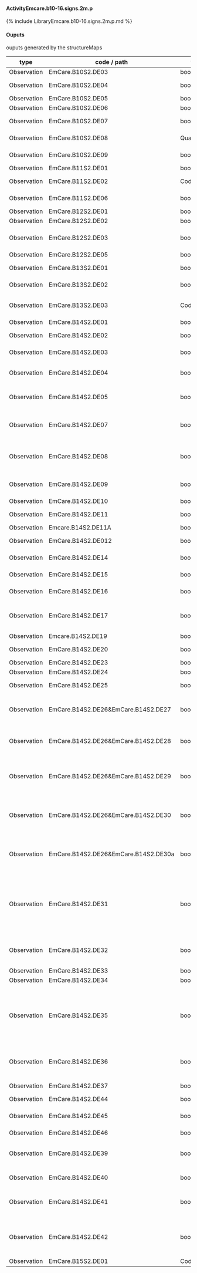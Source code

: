 #### ActivityEmcare.b10-16.signs.2m.p

{% include LibraryEmcare.b10-16.signs.2m.p.md %}
#### Ouputs

ouputs generated by the structureMaps

| type | code / path | valueType | Description |
|---|---|---|---|
| Observation | EmCare.B10S2.DE03 | boolean | Chest Indrawing |
| Observation | EmCare.B10S2.DE04 | boolean | Stridor in a calm child |
| Observation | EmCare.B10S2.DE05 | boolean | Wheezing |
| Observation | EmCare.B10S2.DE06 | boolean | Recurrent Wheeze |
| Observation | EmCare.B10S2.DE07 | boolean | Oxygen Saturation (%) |
| Observation | EmCare.B10S2.DE08 | Quantity | Oxygen Saturation < 90 % |
| Observation | EmCare.B10S2.DE09 | boolean | Oxygen saturation not measured |
| Observation | EmCare.B11S2.DE01 | boolean | Sunken eyes |
| Observation | EmCare.B11S2.DE02 | CodeableConcept | Skin pinch of Abdomen |
| Observation | EmCare.B11S2.DE06 | boolean | Restless and Irritable |
| Observation | EmCare.B12S2.DE01 | boolean | Stiff neck |
| Observation | EmCare.B12S2.DE02 | boolean | Refusal to use a limb |
| Observation | EmCare.B12S2.DE03 | boolean | Warm Tender or Swollen Joint or Bone |
| Observation | EmCare.B12S2.DE05 | boolean | Runny nose |
| Observation | EmCare.B13S2.DE01 | boolean | Tender swelling behind the ear |
| Observation | EmCare.B13S2.DE02 | boolean | Pus seen draining from the ear |
| Observation | EmCare.B13S2.DE03 | CodeableConcept | Pus Seen Draining from the Ear for how long? |
| Observation | EmCare.B14S2.DE01 | boolean | Red Eyes |
| Observation | EmCare.B14S2.DE02 | boolean | Pus Draining from Eye |
| Observation | EmCare.B14S2.DE03 | boolean | Clouding of the Cornea |
| Observation | EmCare.B14S2.DE04 | boolean | Is clouding of the cornea a new problem |
| Observation | EmCare.B14S2.DE05 | boolean | Has Clouding of the Cornea previously been treated |
| Observation | EmCare.B14S2.DE07 | boolean | Generalised or Localised Skin Problem:Generalised Skin Problem |
| Observation | EmCare.B14S2.DE08 | boolean | Generalised or Localised Skin Problem:Localised Skin Problem |
| Observation | EmCare.B14S2.DE09 | boolean | Generalised or Localised Skin Problem:No Problem |
| Observation | EmCare.B14S2.DE10 | boolean | Measles rash |
| Observation | EmCare.B14S2.DE11 | boolean | Measles within the last 3 months |
| Observation | Emcare.B14S2.DE11A | boolean | Itchy Skin |
| Observation | EmCare.B14S2.DE012 | boolean | Blisters, Sores or Pustules |
| Observation | EmCare.B14S2.DE14 | boolean | Abscess - Hot Tender Swelling |
| Observation | EmCare.B14S2.DE15 | boolean | Deep or extends to muscle |
| Observation | EmCare.B14S2.DE16 | boolean | Cellulitis - Hot Tender Skin |
| Observation | EmCare.B14S2.DE17 | boolean | Rapidly spreading, extensive, or not responding to oral antibiotics |
| Observation | Emcare.B14S2.DE19 | boolean | Ringworm (Tinea) |
| Observation | EmCare.B14S2.DE20 | boolean | Extensive Ringworm (Tinea) |
| Observation | EmCare.B14S2.DE23 | boolean | Herpes Zoster |
| Observation | EmCare.B14S2.DE24 | boolean | Eye Involvement |
| Observation | EmCare.B14S2.DE25 | boolean | Impetigo or Folliculitis |
| Observation | EmCare.B14S2.DE26&EmCare.B14S2.DE27 | boolean | Signs of Severe Impetigo / Folliculitis:Skin Lesions >= 4 cm |
| Observation | EmCare.B14S2.DE26&EmCare.B14S2.DE28 | boolean | Signs of Severe Impetigo / Folliculitis:Red Skin Streaks |
| Observation | EmCare.B14S2.DE26&EmCare.B14S2.DE29 | boolean | Signs of Severe Impetigo / Folliculitis:Tender Nodes (Nodules) under the skin |
| Observation | EmCare.B14S2.DE26&EmCare.B14S2.DE30 | boolean | Signs of Severe Impetigo / Folliculitis:Skin Infection extends to Muscle |
| Observation | EmCare.B14S2.DE26&EmCare.B14S2.DE30a | boolean | Signs of Severe Impetigo / Folliculitis:No signs of severe Impetigo / Folliculitis |
| Observation | EmCare.B14S2.DE31 | boolean | Molluscum Contagiosum - Skin coloured pearly white papules with central umbilication. Most commonly seen on face and trunk in children. |
| Observation | EmCare.B14S2.DE32 | boolean | Warts - Papules or nodules with a rough (Verrucous) surface |
| Observation | EmCare.B14S2.DE33 | boolean | Seborrhoea |
| Observation | EmCare.B14S2.DE34 | boolean | Severe Seborrhoea |
| Observation | EmCare.B14S2.DE35 | boolean | Fixed Drug Reactions - Generalised red, wide spread with small bumps or blisters; or one or more dark skin areas |
| Observation | EmCare.B14S2.DE36 | boolean | Eczema - Wet oozing sores or excoriated, thick patches |
| Observation | EmCare.B14S2.DE37 | boolean | Steven Johnson Syndrome |
| Observation | EmCare.B14S2.DE44 | boolean | Skin Problem |
| Observation | EmCare.B14S2.DE45 | boolean | The child has Oral Sores or Mouth Ulcers |
| Observation | EmCare.B14S2.DE46 | boolean | Eye Problem |
| Observation | EmCare.B14S2.DE39 | boolean | Oral Sores or Mouth Ulcers:No Oral Sores or Mouth Ulcers |
| Observation | EmCare.B14S2.DE40 | boolean | Oral Sores or Mouth Ulcers:Oral Thrush |
| Observation | EmCare.B14S2.DE41 | boolean | Oral Sores or Mouth Ulcers:Mouth Sores or Mouth Ulcers - Deep and Extensive |
| Observation | EmCare.B14S2.DE42 | boolean | Oral Sores or Mouth Ulcers:Mouth Sores or Mouth Ulcers - Not Deep and Extensive |
| Observation | EmCare.B15S2.DE01 | CodeableConcept | Palmar Pallor |

